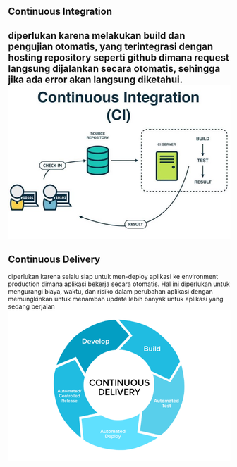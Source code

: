 ## Continuous Integration
diperlukan karena melakukan build dan pengujian otomatis, yang terintegrasi dengan hosting repository seperti github dimana request langsung dijalankan secara otomatis, sehingga jika ada error akan langsung diketahui.
![CI](https://github.com/frostmarry/lolrandom/blob/main/soal-05/05.jpeg)
---

## Continuous Delivery
diperlukan karena selalu siap untuk men-deploy aplikasi ke environment production dimana aplikasi bekerja secara otomatis. Hal ini diperlukan untuk mengurangi biaya, waktu, dan risiko dalam perubahan aplikasi dengan memungkinkan untuk menambah update lebih banyak untuk aplikasi yang sedang berjalan
![CD](https://github.com/frostmarry/lolrandom/blob/main/soal-05/05.png)
